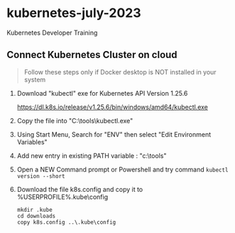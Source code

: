 # kubernetes-july-2023
Kubernetes Developer Training

## Connect Kubernetes Cluster on cloud

> Follow these steps only if Docker desktop is NOT installed in your system

1. Download "kubectl" exe for Kubernetes API Version 1.25.6

	https://dl.k8s.io/release/v1.25.6/bin/windows/amd64/kubectl.exe

1. Copy the file into "C:\tools\kubectl.exe"

1. Using Start Menu, Search for "ENV" then select "Edit Environment Variables"

1. Add new entry in existing PATH variable : "c:\tools"	

1. Open a NEW Command prompt or Powershell and try command `kubectl version --short`

1. Download the file k8s.config and copy it to %USERPROFILE%\.kube\config

	```CMD
	mkdir .kube
	cd downloads
	copy k8s.config ..\.kube\config
	```
	
